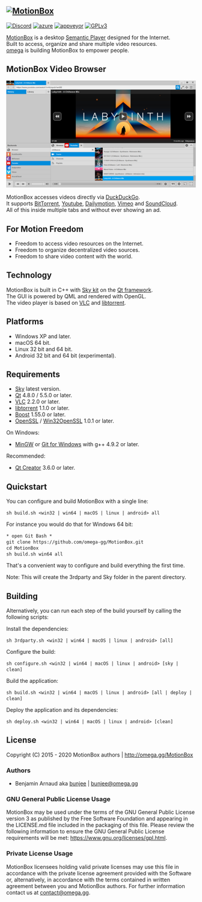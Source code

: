 <a href="http://omega.gg/MotionBox"><img src="dist/icon.png" alt="MotionBox" width="128px"></a>
---
[![Discord](https://img.shields.io/discord/705770212485496852)](https://omega.gg/discord)
[![azure](https://dev.azure.com/bunjee/MotionBox/_apis/build/status/omega-gg.MotionBox)](https://dev.azure.com/bunjee/MotionBox/_build)
[![appveyor](https://ci.appveyor.com/api/projects/status/ct0kbo659jviskec?svg=true)](https://ci.appveyor.com/project/3unjee/MotionBox)
[![GPLv3](https://img.shields.io/badge/License-GPLv3-blue.svg)](https://www.gnu.org/licenses/gpl.html)

[MotionBox](https://omega.gg/MotionBox) is a desktop [Semantic Player](https://omega.gg/about/SemanticPlayer) designed for the Internet.<br>
Built to access, organize and share multiple video resources.<br>
[omega](https://omega.gg/about) is building MotionBox to empower people.<br>

## MotionBox Video Browser
<a href="http://omega.gg/MotionBox"><img src="dist/screens/MotionBoxC.png" alt="Video Browser" width="512px"></a>

MotionBox accesses videos directly via [DuckDuckGo](https://en.wikipedia.org/wiki/DuckDuckGo).<br>
It supports [BitTorrent](https://en.wikipedia.org/wiki/BitTorrent), [Youtube](https://en.wikipedia.org/wiki/Youtube), [Dailymotion](https://en.wikipedia.org/wiki/Dailymotion), [Vimeo](https://en.wikipedia.org/wiki/Vimeo) and [SoundCloud](https://en.wikipedia.org/wiki/SoundCloud).<br>
All of this inside multiple tabs and without ever showing an ad.<br>

## For Motion Freedom

- Freedom to access video resources on the Internet.
- Freedom to organize decentralized video sources.
- Freedom to share video content with the world.

## Technology

MotionBox is built in C++ with [Sky kit](https://omega.gg/Sky/sources) on the [Qt framework](https://github.com/qtproject).<br>
The GUI is powered by QML and rendered with OpenGL.<br>
The video player is based on [VLC](https://github.com/videolan/vlc) and [libtorrent](https://en.wikipedia.org/wiki/libtorrent).<br>

## Platforms

- Windows XP and later.
- macOS 64 bit.
- Linux 32 bit and 64 bit.
- Android 32 bit and 64 bit (experimental).

## Requirements

- [Sky](https://omega.gg/Sky/sources) latest version.
- [Qt](https://download.qt.io/official_releases/qt) 4.8.0 / 5.5.0 or later.
- [VLC](https://download.videolan.org/pub/videolan/vlc) 2.2.0 or later.
- [libtorrent](https://github.com/arvidn/libtorrent/releases) 1.1.0 or later.
- [Boost](https://www.boost.org/users/download) 1.55.0 or later.
- [OpenSSL](https://www.openssl.org/source) / [Win32OpenSSL](https://slproweb.com/products/Win32OpenSSL.html) 1.0.1 or later.

On Windows:
- [MinGW](https://sourceforge.net/projects/mingw) or [Git for Windows](https://git-for-windows.github.io) with g++ 4.9.2 or later.

Recommended:
- [Qt Creator](https://download.qt.io/official_releases/qtcreator) 3.6.0 or later.

## Quickstart

You can configure and build MotionBox with a single line:

    sh build.sh <win32 | win64 | macOS | linux | android> all

For instance you would do that for Windows 64 bit:

    * open Git Bash *
    git clone https://github.com/omega-gg/MotionBox.git
    cd MotionBox
    sh build.sh win64 all

That's a convenient way to configure and build everything the first time.

Note: This will create the 3rdparty and Sky folder in the parent directory.

## Building

Alternatively, you can run each step of the build yourself by calling the following scripts:

Install the dependencies:

    sh 3rdparty.sh <win32 | win64 | macOS | linux | android> [all]

Configure the build:

    sh configure.sh <win32 | win64 | macOS | linux | android> [sky | clean]

Build the application:

    sh build.sh <win32 | win64 | macOS | linux | android> [all | deploy | clean]

Deploy the application and its dependencies:

    sh deploy.sh <win32 | win64 | macOS | linux | android> [clean]

## License

Copyright (C) 2015 - 2020 MotionBox authors | http://omega.gg/MotionBox

### Authors

- Benjamin Arnaud aka [bunjee](https://bunjee.me) | <bunjee@omega.gg>

### GNU General Public License Usage

MotionBox may be used under the terms of the GNU General Public License version 3 as published
by the Free Software Foundation and appearing in the LICENSE.md file included in the packaging
of this file. Please review the following information to ensure the GNU General Public License
requirements will be met: https://www.gnu.org/licenses/gpl.html.

### Private License Usage

MotionBox licensees holding valid private licenses may use this file in accordance with the private
license agreement provided with the Software or, alternatively, in accordance with the terms
contained in written agreement between you and MotionBox authors. For further information contact
us at contact@omega.gg.
